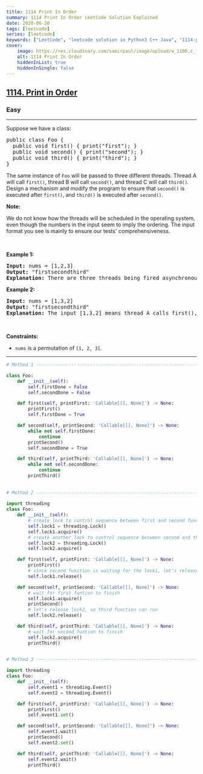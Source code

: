 ```yaml
---
title: 1114 Print In Order
summary: 1114 Print In Order LeetCode Solution Explained
date: 2020-06-20
tags: [leetcode]
series: [leetcode]
keywords: ["LeetCode", "leetcode solution in Python3 C++ Java", "1114-print-in-order LeetCode Solution Explained"]
cover:
    image: https://res.cloudinary.com/samirpaul/image/upload/w_1100,c_fit,co_rgb:FFFFFF,l_text:Arial_75_bold:1114 Print In Order - Solution Explained/problem-solving.webp
    alt: 1114 Print In Order
    hiddenInList: true
    hiddenInSingle: false
---
```



<h2><a href="https://leetcode.com/problems/print-in-order/">1114. Print in Order</a></h2><h3>Easy</h3><hr><div><p>Suppose we have a class:</p>

<pre>public class Foo {
  public void first() { print("first"); }
  public void second() { print("second"); }
  public void third() { print("third"); }
}
</pre>

<p>The same instance of <code>Foo</code> will be passed to three different threads. Thread A will call <code>first()</code>, thread B will call <code>second()</code>, and thread C will call <code>third()</code>. Design a mechanism and modify the program to ensure that <code>second()</code> is executed after <code>first()</code>, and <code>third()</code> is executed after <code>second()</code>.</p>

<p><strong>Note:</strong></p>

<p>We do not know how the threads will be scheduled in the operating system, even though the numbers in the input seem to imply the ordering. The input format you see is mainly to ensure our tests' comprehensiveness.</p>

<p>&nbsp;</p>
<p><strong>Example 1:</strong></p>

<pre><strong>Input:</strong> nums = [1,2,3]
<strong>Output:</strong> "firstsecondthird"
<strong>Explanation:</strong> There are three threads being fired asynchronously. The input [1,2,3] means thread A calls first(), thread B calls second(), and thread C calls third(). "firstsecondthird" is the correct output.
</pre>

<p><strong>Example 2:</strong></p>

<pre><strong>Input:</strong> nums = [1,3,2]
<strong>Output:</strong> "firstsecondthird"
<strong>Explanation:</strong> The input [1,3,2] means thread A calls first(), thread B calls third(), and thread C calls second(). "firstsecondthird" is the correct output.
</pre>

<p>&nbsp;</p>
<p><strong>Constraints:</strong></p>

<ul>
	<li><code>nums</code> is a permutation of <code>[1, 2, 3]</code>.</li>
</ul>
</div>

---




```python
# Method 1 -------------------------------------------------------------------

class Foo:
    def __init__(self):
        self.firstDone = False
        self.secondDone = False

    def first(self, printFirst: 'Callable[[], None]') -> None:
        printFirst()
        self.firstDone = True

    def second(self, printSecond: 'Callable[[], None]') -> None:
        while not self.firstDone:
            continue
        printSecond()
        self.secondDone = True

    def third(self, printThird: 'Callable[[], None]') -> None:
        while not self.secondDone:
            continue
        printThird()
        
        
# Method 2 -------------------------------------------------------------------
        
import threading
class Foo:
    def __init__(self):
		# create lock to control sequence between first and second functions
        self.lock1 = threading.Lock()
        self.lock1.acquire()
		# create another lock to control sequence between second and third functions
        self.lock2 = threading.Lock()
        self.lock2.acquire()

    def first(self, printFirst: 'Callable[[], None]') -> None:
        printFirst()
		# since second function is waiting for the lock1, let's release it
        self.lock1.release()

    def second(self, printSecond: 'Callable[[], None]') -> None:
		# wait for first funtion to finish
        self.lock1.acquire()
        printSecond()
		# let's release lock2, so third function can run
        self.lock2.release()

    def third(self, printThird: 'Callable[[], None]') -> None:
		# wait for second funtion to finish
        self.lock2.acquire()
        printThird()


# Method 3 -------------------------------------------------------------------
        
import threading
class Foo:
    def __init__(self):
        self.event1 = threading.Event()
        self.event2 = threading.Event()

    def first(self, printFirst: 'Callable[[], None]') -> None:
        printFirst()
        self.event1.set()

    def second(self, printSecond: 'Callable[[], None]') -> None:
        self.event1.wait()
        printSecond()
        self.event2.set()

    def third(self, printThird: 'Callable[[], None]') -> None:
        self.event2.wait()
        printThird()

```
